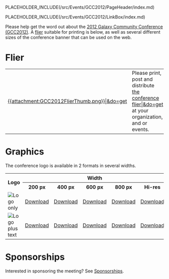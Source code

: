 PLACEHOLDER_INCLUDE(/src/Events/GCC2012/PageHeader/index.md)

PLACEHOLDER_INCLUDE(/src/Events/GCC2012/LinkBox/index.md)

Please help get the word out about the [2012 Galaxy Community Conference (GCC2012)](/src/Events/GCC2012/Promotion//index.md).  A [flier](/src/Events/GCC2012/Promotion/index.md#flier) suitable for printing is below, as well as several different sizes of the conference banner that can be used on the web.

# Flier

<table>
  <tr>
    <td style=" border: none;"> <a href='PLACEHOLDER_ATTACHMENT_URLGCC2012Flier.pdf'>{{attachment:GCC2012FlierThumb.png}}|&do=get</a> </td>
    <td style=" border: none;"> Please print, post and distribute <a href='PLACEHOLDER_ATTACHMENT_URLGCC2012Flier.pdf'>the conference flier|&do=get</a><br />at your organization, and or events.  </td>
  </tr>
</table>


# Graphics

The conference logo is available in 2 formats in several widths.

<table>
  <tr class="th" >
    <th rowspan=2> Logo </th>
    <th colspan=5 style=" text-align: center;"> Width </th>
  </tr>
  <tr class="th" >
    <th style=" text-align: center;"> 200 px </th>
    <th> 400 px </th>
    <th> 600 px </th>
    <th> 800 px </th>
    <th> Hi-res </th>
  </tr>
  <tr>
    <td> <img src="/src/Events/GCC2012/Promotion/GCC2012Logo200.png" alt="Logo only" /> </td>
    <td> <a href='PLACEHOLDER_ATTACHMENT_URL../GCC2012Logo200.png'>Download</a> </td>
    <td> <a href='PLACEHOLDER_ATTACHMENT_URL../GCC2012Logo400.png'>Download</a> </td>
    <td> <a href='PLACEHOLDER_ATTACHMENT_URL../GCC2012Logo600.png'>Download</a> </td>
    <td> <a href='PLACEHOLDER_ATTACHMENT_URL../GCC2012Logo800.png'>Download</a> </td>
    <td> <a href='PLACEHOLDER_ATTACHMENT_URL../GCC2012Logo.png'>Download</a> </td>
  </tr>
  <tr>
    <td> <img src="/src/Events/GCC2012/Promotion/GCC2012LogoWide400.png" alt="Logo plus text" /> </td>
    <td> <a href='PLACEHOLDER_ATTACHMENT_URL../GCC2012LogoWide200.png'>Download</a> </td>
    <td> <a href='PLACEHOLDER_ATTACHMENT_URL../GCC2012LogoWide400.png'>Download</a> </td>
    <td> <a href='PLACEHOLDER_ATTACHMENT_URL../GCC2012LogoWide600.png'>Download</a> </td>
    <td> <a href='PLACEHOLDER_ATTACHMENT_URL../GCC2012LogoWide800.png'>Download</a> </td>
    <td> <a href='PLACEHOLDER_ATTACHMENT_URL../GCC2012LogoWide.png'>Download</a> </td>
  </tr>
</table>


# Sponsorships

Interested in sponsoring the meeting?  See [Sponsorships](/src/Events/GCC2012/Promotion/Sponsorships/index.md).
